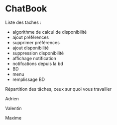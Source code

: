 # ChatBook

Liste des taches :
- algorithme de calcul de disponibilité
- ajout préférences
- supprimer préférences
- ajout disponibilité
- suppression disponibilité
- affichage notification
- notifcations depuis la bd
- BD
- menu
- remplissage BD 

Répartition des tâches, ceux sur quoi vous travailler

Adrien

Valentin

Maxime  
